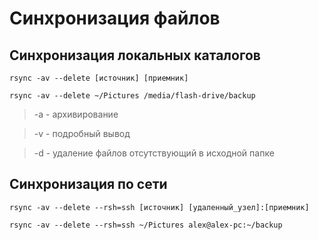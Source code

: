 # Синхронизация файлов

## Синхронизация локальных каталогов

```
rsync -av --delete [источник] [приемник]

```

```
rsync -av --delete ~/Pictures /media/flash-drive/backup

```

> -a - архивирование

> -v - подробный вывод

> -d - удаление файлов отсутствующий в исходной папке

## Синхронизация по сети

```
rsync -av --delete --rsh=ssh [источник] [удаленный_узел]:[приемник]

```

```
rsync -av --delete --rsh=ssh ~/Pictures alex@alex-pc:~/backup

```
